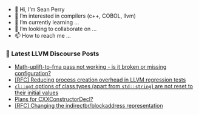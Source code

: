 - 👋 Hi, I’m Sean Perry
- 👀 I’m interested in compilers (c++, COBOL, llvm)
- 🌱 I’m currently learning ...
- 💞️ I’m looking to collaborate on ...
- 📫 How to reach me ...

<!---
s66perry/s66perry is a ✨ special ✨ repository because its `README.md` (this file) appears on your GitHub profile.
You can click the Preview link to take a look at your changes.
--->
### 📕 Latest LLVM Discourse Posts

<!-- DISCOURSE-LLVM:START -->
- [Math-uplift-to-fma pass not working - is it broken or missing configuration?](https://discourse.llvm.org/t/math-uplift-to-fma-pass-not-working-is-it-broken-or-missing-configuration/88690#post_1)
- [[RFC] Reducing process creation overhead in LLVM regression tests](https://discourse.llvm.org/t/rfc-reducing-process-creation-overhead-in-llvm-regression-tests/88612#post_8)
- [`cl::opt` options of class types &lpar;apart from `std::string`&rpar; are not reset to their initial values](https://discourse.llvm.org/t/cl-opt-options-of-class-types-apart-from-std-string-are-not-reset-to-their-initial-values/88664#post_2)
- [Plans for CXXConstructorDecl?](https://discourse.llvm.org/t/plans-for-cxxconstructordecl/88200#post_19)
- [[RFC] Changing the indirectbr/blockaddress representation](https://discourse.llvm.org/t/rfc-changing-the-indirectbr-blockaddress-representation/88677#post_11)
<!-- DISCOURSE-LLVM:END -->
